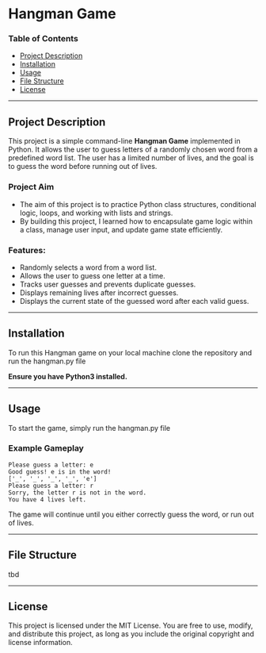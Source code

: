# Hangman Game

### Table of Contents
- [Project Description](#project-description)
- [Installation](#installation)
- [Usage](#usage)
- [File Structure](#file-structure)
- [License](#license)

---

## Project Description

This project is a simple command-line **Hangman Game** implemented in Python. It allows the user to guess letters of a randomly chosen word from a predefined word list. The user has a limited number of lives, and the goal is to guess the word before running out of lives.

### Project Aim
- The aim of this project is to practice Python class structures, conditional logic, loops, and working with lists and strings.
- By building this project, I learned how to encapsulate game logic within a class, manage user input, and update game state efficiently.

### Features:
- Randomly selects a word from a word list.
- Allows the user to guess one letter at a time.
- Tracks user guesses and prevents duplicate guesses.
- Displays remaining lives after incorrect guesses.
- Displays the current state of the guessed word after each valid guess.

---

## Installation

To run this Hangman game on your local machine clone the repository and run the hangman.py file

**Ensure you have Python3 installed.**

---

## Usage

To start the game, simply run the hangman.py file
### Example Gameplay
```Gameplay
Please guess a letter: e
Good guess! e is in the word!
['_', '_', '_', '_', 'e']
Please guess a letter: r
Sorry, the letter r is not in the word. 
You have 4 lives left.
```
The game will continue until you either correctly guess the word, or run out of lives. 

---

## File Structure

tbd

---

## License

This project is licensed under the MIT License. You are free to use, modify, and distribute this project, as long as you include the original copyright and license information.